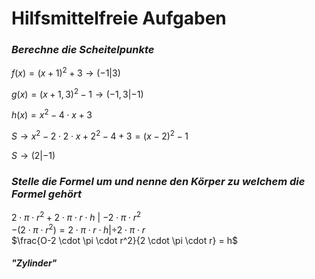 # Hilfsmittelfreie Aufgaben
### *Berechne die Scheitelpunkte*
$f(x) = (x + 1)^2 + 3 \rightarrow (-1 | 3)$

$g(x) = (x + 1,3 )^2 - 1 \rightarrow (-1,3 | -1)$

$h(x) = x^2 - 4 \cdot x + 3$

$S \rightarrow x^2 - 2 \cdot 2 \cdot x + 2^2 - 4 + 3 = (x - 2)^2 - 1$

$S \rightarrow (2 | -1)$

### *Stelle die Formel um und nenne den Körper zu welchem die Formel gehört*

$2 \cdot \pi \cdot r^2 + 2 \cdot \pi \cdot r \cdot h$ | $- 2 \cdot \pi \cdot r^2$\
$-(2\cdot \pi \cdot r^2) = 2 \cdot \pi \cdot r \cdot h | \div 2 \cdot \pi \cdot r$\
$\frac{O-2 \cdot \pi \cdot r^2}{2 \cdot \pi \cdot r} = h$
#### *"Zylinder"*